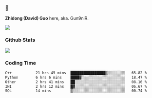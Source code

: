 ### 👋 

**Zhidong (David) Guo** here, aka. Gun9niR.

![](https://komarev.com/ghpvc/?username=Gun9niR&label=Total+Views)

### Github Stats

<img src="https://github-readme-stats.vercel.app/api?username=Gun9niR&count_private=true&show_icons=true&theme=vue-dark&hide_title=true">

### Coding Time

<!--START_SECTION:waka-->

```txt
C++           21 hrs 45 mins  ████████████████▒░░░░░░░░   65.82 %
Python        6 hrs 6 mins    ████▓░░░░░░░░░░░░░░░░░░░░   18.47 %
Other         2 hrs 41 mins   ██░░░░░░░░░░░░░░░░░░░░░░░   08.16 %
INI           2 hrs 12 mins   █▓░░░░░░░░░░░░░░░░░░░░░░░   06.67 %
SQL           14 mins         ▒░░░░░░░░░░░░░░░░░░░░░░░░   00.74 %
```

<!--END_SECTION:waka-->
